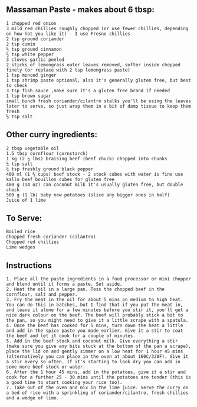 <!-- SPDX-License-Identifier: zlib-acknowledgement -->
## Massaman Paste - makes about 6 tbsp:
    1 chopped red onion
    3 mild red chillies roughly chopped (or use fewer chillies, depending on how hot you like it) - I use Fresno chillies
    2 tsp ground coriander
    2 tsp cumin
    ½ tsp ground cinnamon
    ½ tsp white pepper
    3 cloves garlic peeled
    2 sticks of lemongrass outer leaves removed, softer inside chopped finely (or replace with 2 tsp lemongrass paste)
    1 tsp minced ginger
    1 tsp shrimp paste optional, also it's generally gluten free, but best to check
    3 tsp fish sauce ,make sure it's a gluten free brand if needed
    1 tsp brown sugar
    small bunch fresh coriander/cilantro stalks you'll be using the leaves later to serve, so just wrap them in a bit of damp tissue to keep them fresh
    ½ tsp salt
## Other curry ingredients:
    2 tbsp vegetable oil
    1.5 tbsp cornflour (cornstarch)
    1 kg (2 ¼ lbs) braising beef (beef chuck) chopped into chunks
    ¼ tsp salt
    ¼ tsp freshly ground black pepper
    400 ml (1 ⅔ cups) beef stock - 2 stock cubes with water is fine use kallo beef bouillon cubes for gluten free
    400 g (14 oz) can coconut milk it's usually gluten free, but double check
    500 g (1 lb) baby new potatoes (slice any bigger ones in half)
    Juice of 1 lime
## To Serve:
    Boiled rice
    Chopped fresh coriander (cilantro)
    Chopped red chillies
    Lime wedges

## Instructions
    1. Place all the paste ingredients in a food processor or mini chopper and blend until it forms a paste. Set aside.
    2. Heat the oil in a large pan. Toss the chopped beef in the cornflour, salt and pepper.
    3. Fry the meat in the oil for about 5 mins on medium to high heat. You can do this in batches, but I find that if you put the meat in, and leave it alone for a few minutes before you stir it, you'll get a nice dark colour on the beef. The beef will probably stick a bit to the pan, so you might need to give it a little scrape with a spatula.
    4. Once the beef has cooked for 5 mins, turn down the heat a little and add in the spice paste you made earlier. Give it a stir to coat the beef and let it cook for a couple of minutes.
    5. Add in the beef stock and coconut milk. Give everything a stir (make sure you give any bits stuck at the bottom of the pan a scrape), place the lid on and gently simmer on a low heat for 1 hour 45 mins (alternatively you can place in the oven at about 160C/320F). Give it a stir every so often. If it's starting to look dry you can add in some more beef stock or water.
    6. After the 1 hour 45 mins, add in the potatoes, give it a stir and cook for a further 25 - 30 mins until the potatoes are tender (this is a good time to start cooking your rice too).
    7. Take out of the oven and mix in the lime juice. Serve the curry on a bed of rice with a sprinkling of coriander/cilantro, fresh chillies and a wedge of lime.
